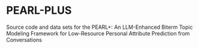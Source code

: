 # PEARL-PLUS
Source code and data sets for the PEARL+: An LLM-Enhanced Biterm Topic Modeling Framework for Low-Resource Personal Attribute Prediction from Conversations
